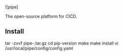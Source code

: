 ![pipe]

The open-source platform for CICD.

## Install
tar -zxvf pipe-<version>.tar.gz
cd pip-version
make
make install
vi /usr/local/pipe/config/config.yaml
